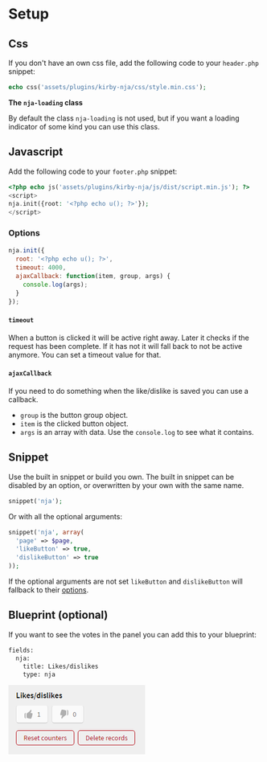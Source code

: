 # Setup

## Css

If you don't have an own css file, add the following code to your `header.php` snippet:

```php
echo css('assets/plugins/kirby-nja/css/style.min.css');
```

**The `nja-loading` class**

By default the class `nja-loading` is not used, but if you want a loading indicator of some kind you can use this class.

## Javascript

Add the following code to your `footer.php` snippet:

```php
<?php echo js('assets/plugins/kirby-nja/js/dist/script.min.js'); ?>
<script>
nja.init({root: '<?php echo u(); ?>'});
</script>
```

### Options

```js
nja.init({
  root: '<?php echo u(); ?>',
  timeout: 4000,
  ajaxCallback: function(item, group, args) {
    console.log(args);
  }
});
```

#### `timeout`

When a button is clicked it will be active right away. Later it checks if the request has been complete. If it has not it will fall back to not be active anymore. You can set a timeout value for that.

#### `ajaxCallback`

If you need to do something when the like/dislike is saved you can use a callback.

- `group` is the button group object.
- `item` is the clicked button object.
- `args` is an array with data. Use the `console.log` to see what it contains.

## Snippet

Use the built in snippet or build you own. The built in snippet can be disabled by an option, or overwritten by your own with the same name.

```php
snippet('nja');
```

Or with all the optional arguments:

```php
snippet('nja', array(
  'page' => $page,
  'likeButton' => true,
  'dislikeButton' => true
));
```

If the optional arguments are not set `likeButton` and `dislikeButton` will fallback to their [options](docs/options.md).

## Blueprint (optional)

If you want to see the votes in the panel you can add this to your blueprint:

```text
fields:
  nja:
    title: Likes/dislikes
    type: nja
```

![Field](docs/field.png)